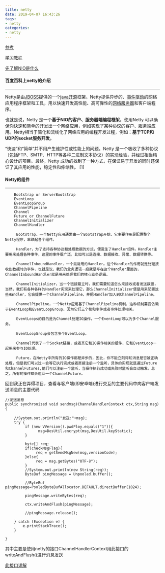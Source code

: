 ```yaml
---
title: netty
date: 2019-04-07 16:43:26
tags:
- netty
categories:
- netty
---
```


[参考](https://www.jianshu.com/p/a4e03835921a)

[学习教程](https://www.w3cschool.cn/essential_netty_in_action/)

[先了解NIO是什么](https://zhbzdnb.github.io/zhbzdnb.github.io/2019/02/17/NIO/)

#### 百度百科上netty的介绍

------

Netty是由[JBOSS](https://baike.baidu.com/item/JBOSS)提供的一个[java开源](https://baike.baidu.com/item/java%E5%BC%80%E6%BA%90/10795649)框架。Netty提供异步的、[事件驱动](https://baike.baidu.com/item/%E4%BA%8B%E4%BB%B6%E9%A9%B1%E5%8A%A8/9597519)的网络应用程序框架和工具，用以快速开发高性能、高可靠性的[网络服务器](https://baike.baidu.com/item/%E7%BD%91%E7%BB%9C%E6%9C%8D%E5%8A%A1%E5%99%A8/99096)和客户端程序。

也就是说，Netty 是一个**基于NIO的客户、服务器端编程框架**，使用Netty 可以确保你快速和简单的开发出一个网络应用，例如实现了某种协议的客户、[服务端](https://baike.baidu.com/item/%E6%9C%8D%E5%8A%A1%E7%AB%AF/6492316)应用。Netty相当于简化和流线化了网络应用的编程开发过程，例如：**基于TCP和UDP的socket服务开发**。

“快速”和“简单”并不用产生维护性或性能上的问题。Netty 是一个吸收了多种协议（包括FTP、SMTP、HTTP等各种二进制文本协议）的实现经验，并经过相当精心设计的项目。最终，Netty 成功的找到了一种方式，在保证易于开发的同时还保证了其应用的性能，稳定性和伸缩性。 [1] 

#### Netty的组件

------

```
 	Bootstrap or ServerBootstrap
    EventLoop
    EventLoopGroup
    ChannelPipeline
    Channel
    Future or ChannelFuture
    ChannelInitializer
    ChannelHandler

     Bootstrap，一个Netty应用通常由一个Bootstrap开始，它主要作用是配置整个Netty程序，串联起各个组件。

     Handler，为了支持各种协议和处理数据的方式，便诞生了Handler组件。Handler主要用来处理各种事件，这里的事件很广泛，比如可以是连接、数据接收、异常、数据转换等。

     ChannelInboundHandler，一个最常用的Handler。这个Handler的作用就是处理接收到数据时的事件，也就是说，我们的业务逻辑一般就是写在这个Handler里面的，ChannelInboundHandler就是用来处理我们的核心业务逻辑。

     ChannelInitializer，当一个链接建立时，我们需要知道怎么来接收或者发送数据，当然，我们有各种各样的Handler实现来处理它，那么ChannelInitializer便是用来配置这些Handler，它会提供一个ChannelPipeline，并把Handler加入到ChannelPipeline。

     ChannelPipeline，一个Netty应用基于ChannelPipeline机制，这种机制需要依赖于EventLoop和EventLoopGroup，因为它们三个都和事件或者事件处理相关。

     EventLoops的目的是为Channel处理IO操作，一个EventLoop可以为多个Channel服务。

     EventLoopGroup会包含多个EventLoop。

     Channel代表了一个Socket链接，或者其它和IO操作相关的组件，它和EventLoop一起用来参与IO处理。

     Future，在Netty中所有的IO操作都是异步的，因此，你不能立刻得知消息是否被正确处理，但是我们可以过一会等它执行完成或者直接注册一个监听，具体的实现就是通过Future和ChannelFutures,他们可以注册一个监听，当操作执行成功或失败时监听会自动触发。总之，所有的操作都会返回一个ChannelFuture。
```

回到我正在弄得项目，查看与客户端(即安卓端)进行交互的主要代码中向客户端发送消息的主要代码

	//发送消息
	public synchronized void sendmsg(ChannelHandlerContext ctx,String msg){
		
		//System.out.println("发送:"+msg);
		try {
			 if (new VVersion().pwdPloy.equals("1")){
			       msg=DesUtil.encrypt(msg,DesUtil.keyStatic);
		     }
			
			 byte[] req;
			 if(checkMsgFlag){
				  req =	getSendMsgNew(msg,versionCode);
			 }else{
				  req = msg.getBytes("UTF-8");
			 }
			 //System.out.println(new String(req));
			 ByteBuf pingMessage = Unpooled.buffer();
			 
			 //ByteBuf pingMessage=PooledByteBufAllocator.DEFAULT.directBuffer(1024);
			 
			 pingMessage.writeBytes(req);
			 
			 ctx.writeAndFlush(pingMessage);
			 
			 //pingMessage.release();
			 
		} catch (Exception e) {
			e.printStackTrace();
		}
		 
	}

其中主要是使用netty的接口ChannelHandlerContext用此接口的writeAndFlush()进行消息发送

[此接口详解](https://www.w3cschool.cn/essential_netty_in_action/essential_netty_in_action-bj5a28bq.html)

